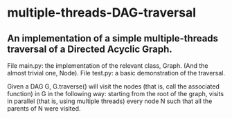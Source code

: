 # multiple-threads-DAG-traversal

## An implementation of a simple multiple-threads traversal of a Directed Acyclic Graph. 

File main.py: the implementation of the relevant class, Graph. (And the almost trivial one, Node).
File test.py: a basic demonstration of the traversal.

Given a DAG G, G.traverse() will visit the nodes (that is, call the associated function) in G in the following way:
starting from the root of the graph, visits in parallel (that is, using multiple threads) every node N such that all the parents of N were visited.
